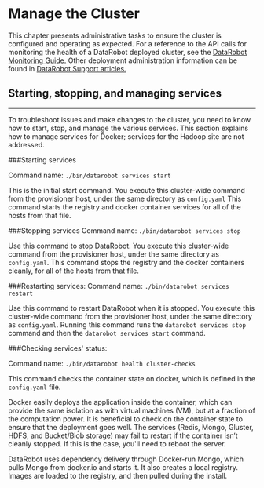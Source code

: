 <a name="manage-installed-platform"></a>
# Manage the Cluster

This chapter presents administrative tasks to ensure the cluster is configured and operating as expected. For a reference to the API calls for monitoring the health of a DataRobot deployed cluster, see the [DataRobot Monitoring Guide.](https://support.datarobot.com/hc/en-us/articles/360029178711-Enterprise-Monitoring-Guide-v5-0-2-) Other deployment administration information can be found in [DataRobot Support articles.](https://support.datarobot.com/hc/en-us/categories/200185850-Frequently-Asked-Questions)

<a name="starting-stopping-and-managing-services"></a>
## Starting, stopping, and managing services
-----------------------------------------
To troubleshoot issues and make changes to the cluster, you need to know how to start, stop, and manage the various services. This section explains how to manage services for Docker; services for the Hadoop site are not addressed.

<a name="starting-services"></a>
###Starting services

Command name: `./bin/datarobot services start`

This is the initial start command. You execute this cluster-wide command from the provisioner host, under the same directory as `config.yaml` This command starts the registry and docker container services for all of the hosts from that file.


<a name="stopping-services"></a>
###Stopping services
Command name: `./bin/datarobot services stop`

Use this command to stop DataRobot. You execute this cluster-wide command from the provisioner host, under the same directory as `config.yaml`.  This command stops the registry and the docker containers cleanly, for all of the hosts from that file.


<a name="restart-services"></a>
###Restarting services:
Command name: `./bin/datarobot services restart`

Use this command to restart DataRobot when it is stopped. You execute this cluster-wide command from the provisioner host, under the same directory as `config.yaml`. Running this command runs the `datarobot services stop` command and then the `datarobot services start` command.

<a name="check-services-status"></a>
###Checking services' status:

Command name: `./bin/datarobot health cluster-checks`

This command checks the container state on docker, which is defined in the `config.yaml` file.

Docker easily deploys the application inside the container, which can provide the same isolation as with virtual machines (VM), but at a fraction of the computation power. It is beneficial to check on the container state to ensure that the deployment goes well. The services (Redis, Mongo, Gluster, HDFS, and Bucket/Blob storage) may fail to restart if the container isn’t cleanly stopped. If this is the case, you'll need to reboot the server.

DataRobot uses dependency delivery through Docker-run Mongo, which pulls Mongo from docker.io and starts it. It also creates a local registry. Images are loaded to the registry, and then pulled during the install.
